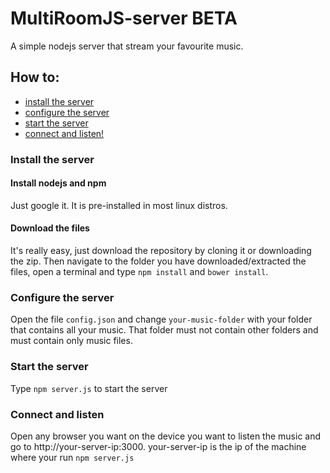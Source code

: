 # MultiRoomJS-server BETA
A simple nodejs server that stream your favourite music.
## How to:
- [install the server](#install-the-server)
- [configure the server](#configure-the-server)
- [start the server](#start-the-server)
- [connect and listen!](#connect-and-listen)

### Install the server
#### Install nodejs and npm
Just google it. It is pre-installed in most linux distros.
#### Download the files
It's really easy, just download the repository by cloning it or downloading the zip.
Then navigate to the folder you have downloaded/extracted the files, open a terminal and type `npm install` and `bower install`.

### Configure the server
Open the file `config.json` and change `your-music-folder` with your folder that contains all your music.
That folder must not contain other folders and must contain only music files.

### Start the server
Type `npm server.js` to start the server

### Connect and listen
Open any browser you want on the device you want to listen the music and go to http://your-server-ip:3000.
your-server-ip is the ip of the machine where your run `npm server.js`
